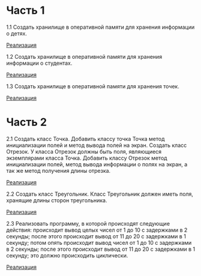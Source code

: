 # Часть 1

1.1 Создать хранилище в оперативной памяти для хранения информации о детях.

[Реализация](https://github.com/shlyapik228/bmstu_archEvm/blob/master/lab_01/task_1/task-11.js)

1.2 Создать хранилище в оперативной памяти для хранения информации о студентах.

[Реализация](https://github.com/shlyapik228/bmstu_archEvm/blob/master/lab_01/task_1/task-12.js)

1.3 Создать хранилище в оперативной памяти для хранения точек. 

[Реализация](https://github.com/shlyapik228/bmstu_archEvm/blob/master/lab_01/task_1/task-13.js)


# Часть 2
2.1 Создать класс Точка. Добавить классу точка Точка метод инициализации полей и метод вывода полей на экран. Создать класс Отрезок. У класса Отрезок должны быть поля, являющиеся экземплярами класса Точка. Добавить классу Отрезок метод инициализации полей, метод вывода информации о полях на экран, а так же метод получения длины отрезка. 

[Реализация](https://github.com/shlyapik228/bmstu_archEvm/blob/master/lab_01/task_2/task-21.js)

2.2 Создать класс Треугольник. Класс Треугольник должен иметь поля, хранящие длины сторон треугольника. 

[Реализация](https://github.com/shlyapik228/bmstu_archEvm/blob/master/lab_01/task_2/task-22.js)

2.3 Реализовать программу, в которой происходят следующие действия: происходит вывод целых чисел от 1 до 10 с задержками в 2 секунды; после этого происходит вывод от 11 до 20 с задержками в 1 секунду; потом опять происходит вывод чисел от 1 до 10 с задержками в 2 секунды; после этого происходит вывод от 11 до 20 с задержками в 1 секунду; это должно происходить циклически. 

[Реализация](https://github.com/shlyapik228/bmstu_archEvm/blob/master/lab_01/task_2/task-23.js)
